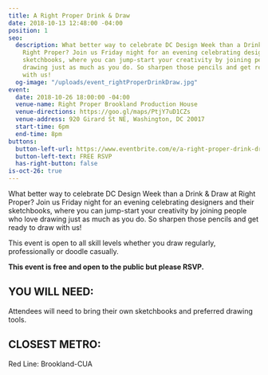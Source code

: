 ```yaml
---
title: A Right Proper Drink & Draw
date: 2018-10-13 12:48:00 -04:00
position: 1
seo:
  description: What better way to celebrate DC Design Week than a Drink & Draw at
    Right Proper? Join us Friday night for an evening celebrating designers and their
    sketchbooks, where you can jump-start your creativity by joining people who love
    drawing just as much as you do. So sharpen those pencils and get ready to draw
    with us!
  og-image: "/uploads/event_rightProperDrinkDraw.jpg"
event:
  date: 2018-10-26 18:00:00 -04:00
  venue-name: Right Proper Brookland Production House
  venue-directions: https://goo.gl/maps/PtjY7uD1CZs
  venue-address: 920 Girard St NE, Washington, DC 20017
  start-time: 6pm
  end-time: 8pm
buttons:
  button-left-url: https://www.eventbrite.com/e/a-right-proper-drink-draw-tickets-51331710528
  button-left-text: FREE RSVP
  has-right-button: false
is-oct-26: true
---
```


What better way to celebrate DC Design Week than a Drink & Draw at Right Proper? Join us Friday night for an evening celebrating designers and their sketchbooks, where you can jump-start your creativity by joining people who love drawing just as much as you do. So sharpen those pencils and get ready to draw with us!

This event is open to all skill levels whether you draw regularly, professionally or doodle casually.

**This event is free and open to the public but please RSVP.** 


## YOU WILL NEED:
Attendees will need to bring their own sketchbooks and preferred drawing tools.

## CLOSEST METRO:
Red Line: Brookland-CUA 

